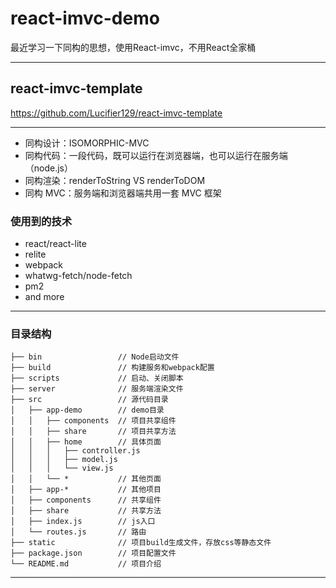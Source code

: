 # react-imvc-demo

最近学习一下同构的思想，使用React-imvc，不用React全家桶

***

react-imvc-template 
--------------

<https://github.com/Lucifier129/react-imvc-template>

***

* 同构设计：ISOMORPHIC-MVC
* 同构代码：一段代码，既可以运行在浏览器端，也可以运行在服务端（node.js）
* 同构渲染：renderToString VS renderToDOM
* 同构 MVC：服务端和浏览器端共用一套 MVC 框架

### 使用到的技术

* react/react-lite
* relite
* webpack
* whatwg-fetch/node-fetch
* pm2
* and more

***

### 目录结构

```
├── bin                 // Node启动文件
├── build               // 构建服务和webpack配置
├── scripts             // 启动、关闭脚本
├── server              // 服务端渲染文件
├── src                 // 源代码目录
│   ├── app-demo   	    // demo目录
│   │   ├── components  // 项目共享组件
│   │   ├── share       // 项目共享方法
│   │   ├── home        // 具体页面
│   │   │   ├── controller.js  
│   │   │   ├── model.js       
│   │   │   └── view.js        
│   │   └── *           // 其他页面
│   ├── app-*           // 其他项目
│   ├── components      // 共享组件
│   ├── share           // 共享方法
│   ├── index.js        // js入口
│   └── routes.js       // 路由
├── static              // 项目build生成文件，存放css等静态文件
├── package.json        // 项目配置文件
└── README.md           // 项目介绍
```

***
